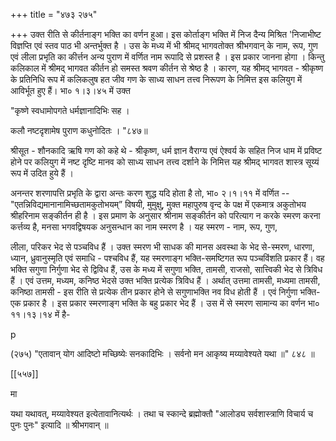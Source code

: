+++
title = "४७३ २७५"

+++
उक्त रीति से कीर्तनाङ्ग भक्ति का वर्णन हुआ। इस कोर्ताङ्ग भक्ति में निज दैन्य मिश्रित 'निजाभीष्ट विज्ञप्ति एवं स्तव पाठ भी अन्तर्भुक्त है । उस के मध्य में भी श्रीमद् भागवतोक्त श्रीभगवान् के नाम, रूप, गुण एवं लीला प्रभृति का कीर्त्तन अन्य पुराण में वर्णित नाम रूपादि से प्रशस्त है । इस प्रकार जानना होगा । किन्तु कलिकाल में श्रीमद् भागवत कीर्तन हो समस्त श्रवण कीर्तन से श्रेष्ठ है । कारण, यह श्रीमद् भागवत - श्रीकृष्ण के प्रतिनिधि रूप में कलिकलुष हत जीव गण के साध्य साधन तत्त्व निरूपण के निमित्त इस कलियुग में आविर्भूत हुए हैं। भा० १।३।४५ में उक्त 

"कृष्णे स्वधामोपगते धर्मज्ञानादिभिः सह । 

कलौ नष्टदृशामेष पुराण कधुनोदितः । "८४७॥ 

श्रीसूत - शौनकादि ऋषि गण को कहे थे - श्रीकृष्ण, धर्म ज्ञान वैराग्य एवं ऐश्वर्य के सहित निज धाम में प्रविष्ट होने पर कलियुग में नष्ट दृष्टि मानव को साध्य साधन तत्त्व दर्शाने के निमित्त यह श्रीमद् भागवत शास्त्र सूय्यं रूप में उदित हुये हैं । 

अनन्तर शरणापत्ति प्रभृति के द्वारा अन्तः करण शुद्ध यदि होता है तो, भा० २।१।११ में वर्णित -- "एतन्निविद्यमानानामिच्छतामकुतोभयम्” विषयी, मुमुक्षु, मुक्त महापुरुष वृन्द के पक्ष में एकमात्र अकुतोभय श्रीहरिनाम सङ्कीर्तन ही है । इस प्रमाण के अनुसार श्रीनाम सङ्कीर्तन को परित्याग न करके स्मरण करना कर्त्तव्य है, मनसा भगवद्विषयक अनुसन्धान का नाम स्मरण है । यह स्मरण - नाम, रूप, गुण, 

लीला, परिकर भेद से पञ्चविध हैं । उक्त स्मरण भी साधक की मानस अवस्था के भेद से-स्मरण, धारणा, ध्यान, ध्रुवानुस्मृति एवं समाधि - पश्चविध हैं, यह स्मरणाङ्ग भक्ति-समष्टिगत रूप पञ्चविंशति प्रकार हैं। वह भक्ति सगुणा निर्गुणा भेद से द्विविध हैं, उस के मध्य में सगुणा भक्ति, तामसी, राजसो, सात्त्विकी भेद से त्रिविध हैं । एवं उत्तम, मध्यम, कनिष्ठ भेदसे उक्त भक्ति प्रत्येक त्रिविध हैं । अर्थात् उत्तमा तामसी, मध्यमा तामसी, कनिष्ठा तामसी - इस रीति से प्रत्येक तीन प्रकार होने से सगुणाभक्ति नव विध होती हैं । एवं निर्गुणा भक्ति- एक प्रकार है । इस प्रकार स्मरणाङ्ग भक्ति के बहु प्रकार भेद हैं । उस में से स्मरण सामान्य का वर्णन भा० ११।१३।१४ में है- 

p 



(२७५) "एतावान् योग आदिष्टो मच्छिष्येः सनकादिभिः । सर्वनो मन आकृष्य मय्यावेश्यते यथा ॥" ८४८ ॥ 

[[५५७]]

मा 

यथा यथावत्, मय्यावेश्यत इत्येतावानित्यर्थः । तथा च स्कान्दे ब्रह्मोक्तौ "आलोड्य सर्वशास्त्राणि विचार्य च पुनः पुनः" इत्यादि ॥ श्रीभगवान् ॥ 
